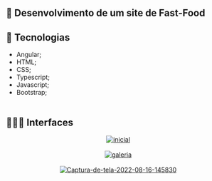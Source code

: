 ## 🌮 Desenvolvimento de um site de Fast-Food

 
  ## 🚀 Tecnologias
 
 - Angular;
 - HTML;
 - CSS;
 - Typescript;
 - Javascript;
 - Bootstrap;
 <br></br>
 
 ## 🧑🏼‍💻 Interfaces
 
<div align="center"> <a href="https://ibb.co/zh5VZZv"><img src="https://i.ibb.co/kgy2XXC/inicial.png" alt="inicial" border="0"></a></div><br>

<div align="center"> <a href="https://ibb.co/2qGx8Hm"><img src="https://i.ibb.co/qBTK0VX/galeria.png" alt="galeria" border="0"></a></div><br>

<div align="center"> <a href="https://ibb.co/wLKXpVJ"><img src="https://i.ibb.co/pP384cW/Captura-de-tela-2022-08-16-145830.png" alt="Captura-de-tela-2022-08-16-145830" border="0"></a></div>
